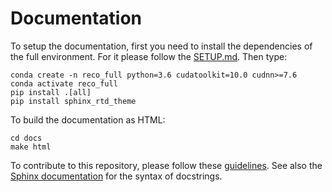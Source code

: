 # Documentation

To setup the documentation, first you need to install the dependencies of the full environment. For it please follow the [SETUP.md](../SETUP.md). Then type:

    conda create -n reco_full python=3.6 cudatoolkit=10.0 cudnn>=7.6
    conda activate reco_full
    pip install .[all]
    pip install sphinx_rtd_theme


To build the documentation as HTML:

    cd docs
    make html

To contribute to this repository, please follow these [guidelines](https://github.com/Microsoft/Recommenders/wiki/Coding-Guidelines). See also the [Sphinx documentation](https://sublime-and-sphinx-guide.readthedocs.io/en/latest/index.html) for the syntax of docstrings.